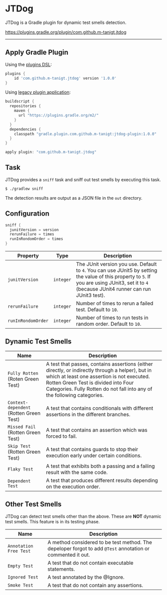 # JTDog

JTDog is a Gradle plugin for dynamic test smells detection.

https://plugins.gradle.org/plugin/com.github.m-tanigt.jtdog

---

## Apply Gradle Plugin
Using the [plugins DSL](https://docs.gradle.org/current/userguide/plugins.html#sec:plugins_block):
```groovy
plugins {
    id 'com.github.m-tanigt.jtdog' version '1.0.0'
}
```

Using [legacy plugin application](https://docs.gradle.org/current/userguide/plugins.html#sec:old_plugin_application):
```groovy
buildscript {
  repositories {
    maven {
      url "https://plugins.gradle.org/m2/"
    }
  }
  dependencies {
    classpath "gradle.plugin.com.github.m-tanigt:jtdog-plugin:1.0.0"
  }
}

apply plugin: "com.github.m-tanigt.jtdog"
```

## Task
JTDog provides a `sniff` task and sniff out test smells by executing this task.
```
$ ./gradlew sniff
```
The detection results are output as a JSON file in the `out` directory.


## Configuration
```groovy
sniff {
  junitVersion = version
  rerunFailure = times
  runInRondomOrder = times
}
```
| Property | Type | Description |
|----------|------|-------------|
| `junitVersion` | `integer` | The JUnit version you use. Default to `4`. You can use JUnit5 by setting the value of this property to `5`. If you are using JUnit3, set it to `4` (because JUnit4 runner can run JUnit3 test).|
| `rerunFailure` | `integer` | Number of times to rerun a failed test. Default to `10`.|
| `runInRondomOrder` | `integer` | Number of times to run tests in random order. Default to `10`.|

## Dynamic Test Smells
| Name | Description |
|------|------|
| `Fully Rotten` (Roten Green Test) | A test that passes, contains assertions (either directly, or indirectly through a helper), but in which at least one assertion is not executed. Rotten Green Test is divided into Four Categories. Fully Rotten do not fall into any of the following categories.
| `Context-dependent` (Rotten Green Test) | A test that contains conditionals with different assertions in the different branches. |
| `Missed Fail`  (Rotten Green Test) | A test that contains an assertion which was forced to fail. |
| `Skip Test` (Rotten Green Test) | A test that contains guards to stop their execution early under certain conditions. |
| `Flaky Test` | A test that exhibits both a passing and a failing result with the same code. |
| `Dependent Test` | A test that produces different results depending on the execution order. |

## Other Test Smells
JTDog can detect test smells other than the above.
These are **NOT** dynamic test smells.
This feature is in its testing phase.

| Name | Description |
| ---- | ---- |
| `Annotation Free Test` | A method considered to be test method. The depeloper forgot to add `@Test` annotation or commented it out.|
| `Empty Test` | A test that do not contain executable statements. |
| `Ignored Test` | A test annotated by the @Ignore. |
| `Smoke Test` | A test that do not contain any assertions. |

